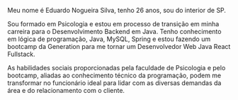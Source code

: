 Meu nome é Eduardo Nogueira Silva, tenho 26 anos, sou do interior de SP.

Sou formado em Psicologia e estou em processo de transição em minha carreira para o Desenvolvimento Backend em Java. Tenho conhecimento em lógica de programação, Java, MySQL, Spring e estou fazendo um bootcamp da Generation para me tornar um Desenvolvedor Web Java React Fullstack. 

As habilidades sociais proporcionadas pela faculdade de Psicologia e pelo bootcamp, aliadas ao conhecimento técnico da programação, podem me transformar no funcionário ideal para lidar com as diversas demandas da área e do relacionamento com o cliente.